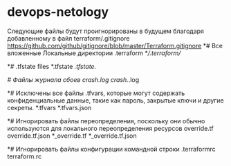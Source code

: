 # devops-netology
Следующие файлы будут проигнорированы в будущем благодаря добавленному в файл terraform/.gitignore  https://github.com/github/gitignore/blob/master/Terraform.gitignore
*# Все вложенные Локальные директории .terraform   **/.terraform/*

*# .tfstate files *.tfstate *.tfstate.*

*# Файлы журнала сбоев crash.log crash.*.log

*# Исключены все файлы .tfvars, которые могут содержать конфиденциальные данные, такие как пароль, закрытые ключи и другие секреты. *.tfvars *.tfvars.json

*# Игнорировать файлы переопределения, поскольку они обычно используются для локального переопределения ресурсов   override.tf override.tf.json *_override.tf *_override.tf.json

*# Игнорировать файлы конфигурации командной строки   .terraformrc terraform.rc

